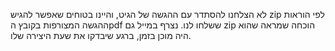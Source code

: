 לא הצלחנו להסתדר עם ההגשה של הגיט, והיינו בטוחים שאפשר להגיש zip לפי הוראות ההגשה המצורפות בקובץ הpdf ששלחו לנו. נצרף במייל גם zip הוכחה שמראה שהוא היה מוכן בזמן, ברגע שיבדקו את שעת היצירה שלו.
